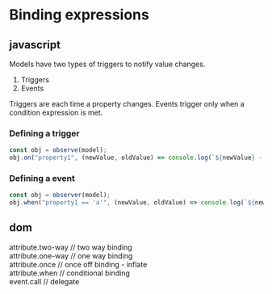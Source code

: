 # Binding expressions

## javascript

Models have two types of triggers to notify value changes.

1. Triggers
1. Events

Triggers are each time a property changes.
Events trigger only when a condition expression is met.

### Defining a trigger

```js
const obj = observe(model);
obj.on("property1", (newValue, oldValue) => console.log(`${newValue} - ${oldValue}`));
```

### Defining a event

```js
const obj = observer(model);
obj.when("property1 == 'a'", (newValue, oldValue) => console.log(`${newValue} - ${oldValue}`));
```

## dom

attribute.two-way   // two way binding  
attribute.one-way   // one way binding  
attribute.once      // once off binding - inflate  
attribute.when      // conditional binding  
event.call          // delegate  


